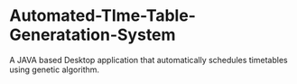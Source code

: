 # Automated-TIme-Table-Generatation-System
A JAVA based Desktop application that automatically schedules timetables using genetic algorithm.
